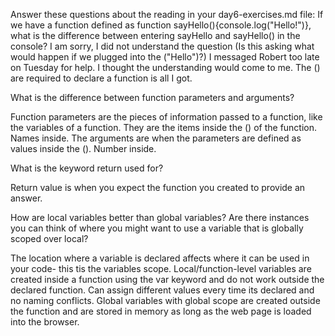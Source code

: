 Answer these questions about the reading in your day6-exercises.md file:
If we have a function defined as function sayHello(){console.log("Hello!")}, what is the difference between entering sayHello and sayHello() in the console?
I am sorry, I did not understand the question (Is this asking what would happen if we plugged into the ("Hello")?) I messaged Robert too late on Tuesday for help. I thought the understanding would come to me. The () are required to declare a function is all I got. 

What is the difference between function parameters and arguments?

Function parameters are the pieces of information passed to a function, like the variables of a function. They are the items inside the () of the function. Names inside. The arguments are when the parameters are defined as values inside the (). Number inside.

What is the keyword return used for?

Return value is when you expect the function you created to provide an answer.

How are local variables better than global variables? Are there instances you can think of where you might want to use a variable that is globally scoped over local?

The location where a variable is declared affects where it can be used in your code- this tis the variables scope. Local/function-level variables are created inside a function using the var keyword and do not work outside the declared function. Can assign different values every time its declared and no naming conflicts. Global variables with global scope are created outside the function and are stored in memory as long as the web page is loaded into the browser.
